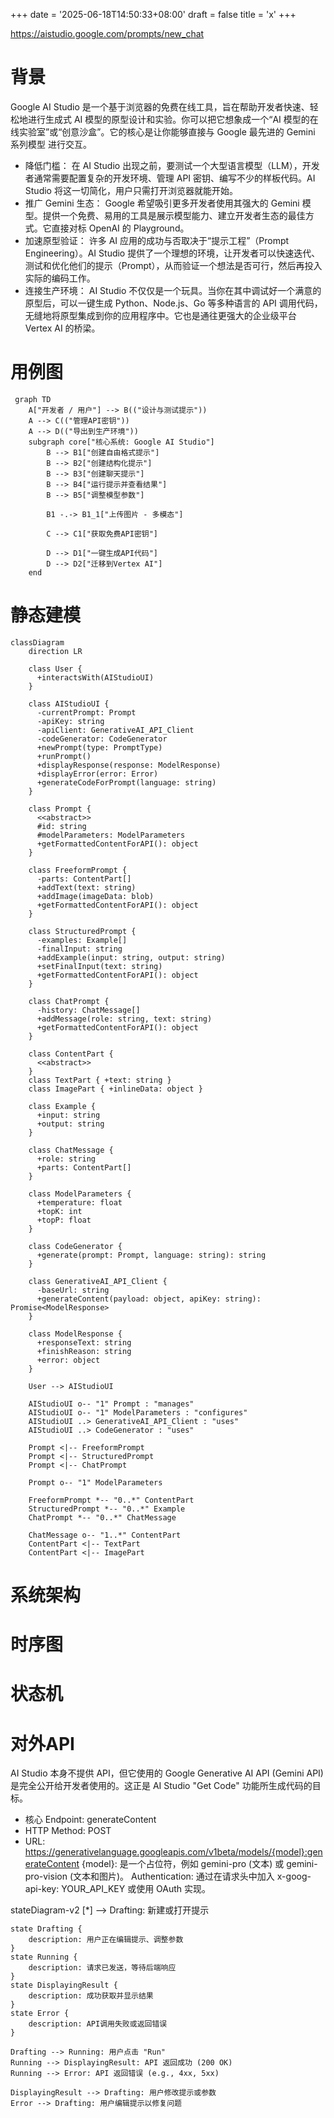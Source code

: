 +++
date = '2025-06-18T14:50:33+08:00'
draft = false
title = 'x'
+++

https://aistudio.google.com/prompts/new_chat

<!--more-->

# 背景
Google AI Studio 是一个基于浏览器的免费在线工具，旨在帮助开发者快速、轻松地进行生成式 AI 模型的原型设计和实验。你可以把它想象成一个“AI 模型的在线实验室”或“创意沙盒”。它的核心是让你能够直接与 Google 最先进的 Gemini 系列模型 进行交互。
- 降低门槛： 在 AI Studio 出现之前，要测试一个大型语言模型（LLM），开发者通常需要配置复杂的开发环境、管理 API 密钥、编写不少的样板代码。AI Studio 将这一切简化，用户只需打开浏览器就能开始。
- 推广 Gemini 生态： Google 希望吸引更多开发者使用其强大的 Gemini 模型。提供一个免费、易用的工具是展示模型能力、建立开发者生态的最佳方式。它直接对标 OpenAI 的 Playground。
- 加速原型验证： 许多 AI 应用的成功与否取决于“提示工程”（Prompt Engineering）。AI Studio 提供了一个理想的环境，让开发者可以快速迭代、测试和优化他们的提示（Prompt），从而验证一个想法是否可行，然后再投入实际的编码工作。
- 连接生产环境： AI Studio 不仅仅是一个玩具。当你在其中调试好一个满意的原型后，可以一键生成 Python、Node.js、Go 等多种语言的 API 调用代码，无缝地将原型集成到你的应用程序中。它也是通往更强大的企业级平台 Vertex AI 的桥梁。

# 用例图

```mermaid
 graph TD
    A["开发者 / 用户"] --> B(("设计与测试提示"))
    A --> C(("管理API密钥"))
    A --> D(("导出到生产环境"))
    subgraph core["核心系统: Google AI Studio"]
        B --> B1["创建自由格式提示"]
        B --> B2["创建结构化提示"]
        B --> B3["创建聊天提示"]
        B --> B4["运行提示并查看结果"]
        B --> B5["调整模型参数"]

        B1 -.-> B1_1["上传图片 - 多模态"]

        C --> C1["获取免费API密钥"]

        D --> D1["一键生成API代码"]
        D --> D2["迁移到Vertex AI"]
    end
```
# 静态建模
```mermaid
classDiagram
    direction LR

    class User {
      +interactsWith(AIStudioUI)
    }

    class AIStudioUI {
      -currentPrompt: Prompt
      -apiKey: string
      -apiClient: GenerativeAI_API_Client
      -codeGenerator: CodeGenerator
      +newPrompt(type: PromptType)
      +runPrompt()
      +displayResponse(response: ModelResponse)
      +displayError(error: Error)
      +generateCodeForPrompt(language: string)
    }

    class Prompt {
      <<abstract>>
      #id: string
      #modelParameters: ModelParameters
      +getFormattedContentForAPI(): object
    }

    class FreeformPrompt {
      -parts: ContentPart[]
      +addText(text: string)
      +addImage(imageData: blob)
      +getFormattedContentForAPI(): object
    }

    class StructuredPrompt {
      -examples: Example[]
      -finalInput: string
      +addExample(input: string, output: string)
      +setFinalInput(text: string)
      +getFormattedContentForAPI(): object
    }

    class ChatPrompt {
      -history: ChatMessage[]
      +addMessage(role: string, text: string)
      +getFormattedContentForAPI(): object
    }

    class ContentPart {
      <<abstract>>
    }
    class TextPart { +text: string }
    class ImagePart { +inlineData: object }

    class Example {
      +input: string
      +output: string
    }

    class ChatMessage {
      +role: string
      +parts: ContentPart[]
    }

    class ModelParameters {
      +temperature: float
      +topK: int
      +topP: float
    }

    class CodeGenerator {
      +generate(prompt: Prompt, language: string): string
    }

    class GenerativeAI_API_Client {
      -baseUrl: string
      +generateContent(payload: object, apiKey: string): Promise<ModelResponse>
    }

    class ModelResponse {
      +responseText: string
      +finishReason: string
      +error: object
    }

    User --> AIStudioUI

    AIStudioUI o-- "1" Prompt : "manages"
    AIStudioUI o-- "1" ModelParameters : "configures"
    AIStudioUI ..> GenerativeAI_API_Client : "uses"
    AIStudioUI ..> CodeGenerator : "uses"

    Prompt <|-- FreeformPrompt
    Prompt <|-- StructuredPrompt
    Prompt <|-- ChatPrompt

    Prompt o-- "1" ModelParameters

    FreeformPrompt *-- "0..*" ContentPart
    StructuredPrompt *-- "0..*" Example
    ChatPrompt *-- "0..*" ChatMessage

    ChatMessage o-- "1..*" ContentPart
    ContentPart <|-- TextPart
    ContentPart <|-- ImagePart

```

# 系统架构
# 时序图
# 状态机
# 对外API
AI Studio 本身不提供 API，但它使用的 Google Generative AI API (Gemini API) 是完全公开给开发者使用的。这正是 AI Studio "Get Code" 功能所生成代码的目标。
- 核心 Endpoint: generateContent
- HTTP Method: POST
- URL: https://generativelanguage.googleapis.com/v1beta/models/{model}:generateContent
{model}: 是一个占位符，例如 gemini-pro (文本) 或 gemini-pro-vision (文本和图片)。
Authentication: 通过在请求头中加入 x-goog-api-key: YOUR_API_KEY 或使用 OAuth 实现。

stateDiagram-v2
[*] --> Drafting: 新建或打开提示

    state Drafting {
        description: 用户正在编辑提示、调整参数
    }
    state Running {
        description: 请求已发送，等待后端响应
    }
    state DisplayingResult {
        description: 成功获取并显示结果
    }
    state Error {
        description: API调用失败或返回错误
    }

    Drafting --> Running: 用户点击 "Run"
    Running --> DisplayingResult: API 返回成功 (200 OK)
    Running --> Error: API 返回错误 (e.g., 4xx, 5xx)

    DisplayingResult --> Drafting: 用户修改提示或参数
    Error --> Drafting: 用户编辑提示以修复问题




